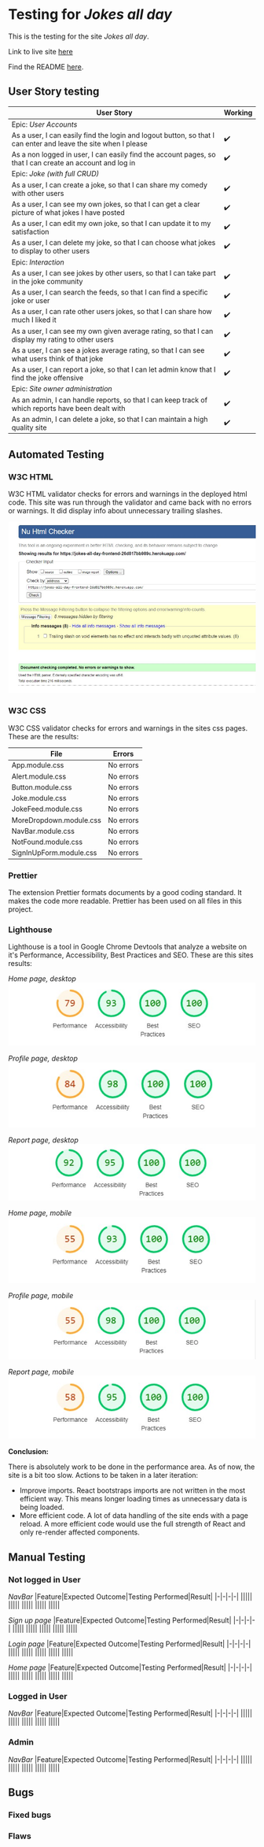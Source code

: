 # Testing for *Jokes all day*

This is the testing for the site *Jokes all day*.

Link to live site [here](https://jokes-all-day-frontend-26d817bb989c.herokuapp.com/)

Find the README [here](README.md).
## User Story testing


|User Story|Working|
|-|-|
|Epic: *User Accounts*||
|As a user, I can easily find the login and logout button, so that I can enter and leave the site when I please|✔️|
|As a non logged in user, I can easily find the account pages, so that I can create an account and log in|✔️|
|Epic: *Joke (with full CRUD)*||
|As a user, I can create a joke, so that I can share my comedy with other users|✔️|
|As a user, I can see my own jokes, so that I can get a clear picture of what jokes I have posted|✔️|
|As a user, I can edit my own joke, so that I can update it to my satisfaction|✔️|
|As a user, I can delete my joke, so that I can choose what jokes to display to other users|✔️|
|Epic: *Interaction*||
|As a user, I can see jokes by other users, so that I can take part in the joke community|✔️|
|As a user, I can search the feeds, so that I can find a specific joke or user|✔️|
|As a user, I can rate other users jokes, so that I can share how much I liked it|✔️|
|As a user, I can see my own given average rating, so that I can display my rating to other users|✔️|
|As a user, I can see a jokes average rating, so that I can see what users think of that joke|✔️|
|As a user, I can report a joke, so that I can let admin know that I find the joke offensive|✔️|
|Epic: *Site owner administration*||
|As an admin, I can handle reports, so that I can keep track of which reports have been dealt with|✔️|
|As an admin, I can delete a joke, so that I can maintain a high quality site|✔️|

## Automated Testing
### W3C HTML

W3C HTML validator checks for errors and warnings in the deployed html code. This site was run through the validator and came back with no errors or warnings. It did display info about unnecessary trailing slashes.

![Image of the W3C html validator](src/assets/documentation/testing/html_validation.jpg)

### W3C CSS
W3C CSS validator checks for errors and warnings in the sites css pages. These are the results:

|File|Errors|
|-|-|
|App.module.css|No errors|
|Alert.module.css|No errors|
|Button.module.css|No errors|
|Joke.module.css|No errors|
|JokeFeed.module.css|No errors|
|MoreDropdown.module.css|No errors|
|NavBar.module.css|No errors|npm start
|NotFound.module.css|No errors|
|SignInUpForm.module.css|No errors|

### Prettier
The extension Prettier formats documents by a good coding standard. It makes the code more readable. Prettier has been used on all files in this project.

### Lighthouse
Lighthouse is a tool in Google Chrome Devtools that analyze a website on it's Performance, Accessibility, Best Practices and SEO. These are this sites results:

*Home page, desktop*
![Lighthouse score for desktop, home page: Performance 79, Accessibility 93, Best Practices 100, SEO 100](src/assets/documentation/testing/LH_home_page_desktop.jpg)

*Profile page, desktop*
![Lighthouse score for desktop, profile page: Performance 84, Accessibility 98, Best Practices 100, SEO 100](src/assets/documentation/testing/LH_profile_page_desktop.jpg)

*Report page, desktop*
![Lighthouse score for desktop, report page: Performance 92, Accessibility 95, Best Practices 100, SEO 100](src/assets/documentation/testing/LH_report_page_desktop.jpg)

*Home page, mobile*
![Lighthouse score for mobile, home page page: Performance 55, Accessibility 93, Best Practices 100, SEO 100](src/assets/documentation/testing/LH_home_page_mobile.jpg)

*Profile page, mobile*
![Lighthouse score for mobile, profile page: Performance 55, Accessibility 98, Best Practices 100, SEO 100](src/assets/documentation/testing/LH_profile_page_mobile.jpg)

*Report page, mobile*
![Lighthouse score for mobile, report page: Performance 58, Accessibility 95, Best Practices 100, SEO 100](src/assets/documentation/testing/LH_report_page_mobile.jpg)

**Conclusion:**

There is absolutely work to be done in the performance area. As of now, the site is a bit too slow. Actions to be taken in a later iteration:
- Improve imports. React bootstraps imports are not written in the most efficient way. This means longer loading times as unnecessary data is being loaded.
- More efficient code. A lot of data handling of the site ends with a page reload. A more efficient code would use the full strength of React and only re-render affected components.


## Manual Testing
### Not logged in User
*NavBar*
|Feature|Expected Outcome|Testing Performed|Result|
|-|-|-|-|
|||||
|||||
|||||
|||||
|||||

*Sign up page*
|Feature|Expected Outcome|Testing Performed|Result|
|-|-|-|-|
|||||
|||||
|||||
|||||
|||||

*Login page*
|Feature|Expected Outcome|Testing Performed|Result|
|-|-|-|-|
|||||
|||||
|||||
|||||
|||||

*Home page*
|Feature|Expected Outcome|Testing Performed|Result|
|-|-|-|-|
|||||
|||||
|||||
|||||
|||||

### Logged in User
*NavBar*
|Feature|Expected Outcome|Testing Performed|Result|
|-|-|-|-|
|||||
|||||
|||||
|||||
|||||

### Admin
*NavBar*
|Feature|Expected Outcome|Testing Performed|Result|
|-|-|-|-|
|||||
|||||
|||||
|||||
|||||


## Bugs
### Fixed bugs

### Flaws
